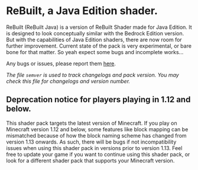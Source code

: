 # ReBuilt, a Java Edition shader.
ReBuilt (ReBuilt Java) is a version of ReBuilt Shader made for Java Edition. It is designed to look conceptually similar with the Bedrock Edition version. But with the capabilities of Java Edition shaders, there are now room for further improvement. Current state of the pack is very experimental, or bare bone for that matter. So yeah expect some bugs and incomplete works...

Any bugs or issues, please report them [here](https://github.com/NickGenghar/ReBuilt-Java/issues).

*The file `semver` is used to track changelogs and pack version. You may check this file for changelogs and version number.*

## Deprecation notice for players playing in 1.12 and below.

This shader pack targets the latest version of Minecraft. If you play on Minecraft version 1.12 and below, some features like block mapping can be mismatched because of how the block naming scheme has changed from version 1.13 onwards. As such, there will be bugs if not incompatibility issues when using this shader pack in versions prior to version 1.13. Feel free to update your game if you want to continue using this shader pack, or look for a different shader pack that supports your Minecraft version.